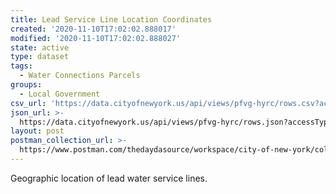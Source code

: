 ```yaml
---
title: Lead Service Line Location Coordinates
created: '2020-11-10T17:02:02.888017'
modified: '2020-11-10T17:02:02.888027'
state: active
type: dataset
tags:
  - Water Connections Parcels
groups:
  - Local Government
csv_url: 'https://data.cityofnewyork.us/api/views/pfvg-hyrc/rows.csv?accessType=DOWNLOAD'
json_url: >-
  https://data.cityofnewyork.us/api/views/pfvg-hyrc/rows.json?accessType=DOWNLOAD
layout: post
postman_collection_url: >-
  https://www.postman.com/thedaydasource/workspace/city-of-new-york/collection/15909983-a14539c1-7956-4b57-ad97-0ed18351ae41
---
```

Geographic location of lead water service lines.

